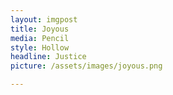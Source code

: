 ```yaml
---
layout: imgpost
title: Joyous
media: Pencil
style: Hollow
headline: Justice
picture: /assets/images/joyous.png

---
```




